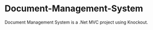 Document-Management-System
==========================

Document Management System is a .Net MVC project using Knockout.
